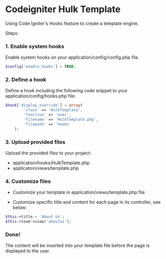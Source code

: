 # Codeigniter Hulk Template

Using Code Igniter's Hooks feature to create a template engine.

Steps:

### 1. Enable system hooks

Enable system hooks on your application/config/config.php file.

```php
$config['enable_hooks'] = TRUE;
```

### 2. Define a hook

Define a hook including the following code snippet to your application/config/hooks.php file:

```php
$hook['display_override'] = array(
		'class' => 'HulkTemplate',
		'function' => 'exec',
		'filename' => 'HulkTemplate.php',
		'filepath' => 'hooks'
	);
```

### 3. Upload provided files

Upload the provided files to your project:

- application/hooks/HulkTemplate.php
- application/views/template.php 

### 4. Customize files

- Customize your template in application/views/template.php file

- Customize specific title and content for each page in its controller, see below:

```php
$this->title = 'About Us';
$this->load->view('aboutus');
```

### Done!

The content will be inserted into your template file before the page is displayed to the user.
